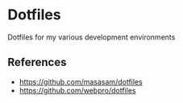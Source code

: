 # Dotfiles

Dotfiles for my various development environments

## References

- https://github.com/masasam/dotfiles
- https://github.com/webpro/dotfiles
